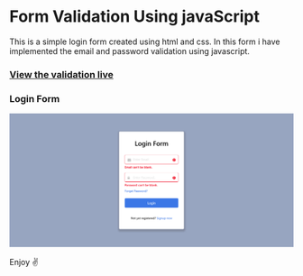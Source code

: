 # Form Validation Using javaScript

This is a simple login form created using html and css. In this form i have implemented the email and password validation using javascript.

### [View the validation live](https://shankarlmc.github.io/form-validation-js/ "Form Validation")

### Login Form
![Output](./login-form.png)

Enjoy ✌
